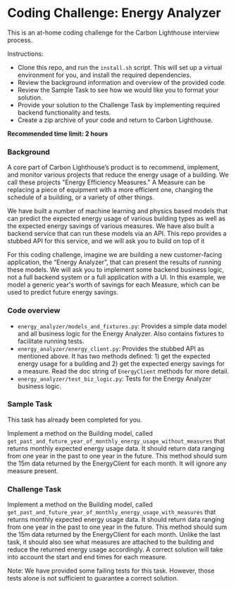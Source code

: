 # Coding Challenge: Energy Analyzer

This is an at-home coding challenge for the Carbon Lighthouse interview process.

Instructions:
* Clone this repo, and run the `install.sh` script. This will set up a virtual environment for you, and install the required dependencies. 
* Review the background information and overview of the provided code.
* Review the Sample Task to see how we would like you to format your solution.
* Provide your solution to the Challenge Task by implementing required backend functionality and tests.
* Create a zip archive of your code and return to Carbon Lighthouse.

**Recommended time limit: 2 hours**

### Background

A core part of Carbon Lighthouse’s product is to recommend, implement, and monitor various projects that reduce the energy usage of a building. We call these projects "Energy Efficiency Measures." A Measure can be replacing a piece of equipment with a more efficient one, changing the schedule of a building, or a variety of other things.

We have built a number of machine learning and physics based models that can predict the expected energy usage of various building types as well as the expected energy savings of various measures.
We have also built a backend service that can run these models via an API. This repo provides a stubbed API for this service, and we will ask you to build on top of it

For this coding challenge, imagine we are building a new customer-facing application, the “Energy Analyzer”, that can present the results of running these models. 
We will ask you to implement some backend business logic, not a full backend system or a full application with a UI.
In this example, we model a generic year's worth of savings for each Measure, which can be used to predict future energy savings.

### Code overview

* `energy_analyzer/models_and_fixtures.py`: Provides a simple data model and all business logic for the Energy Analyzer. Also contains fixtures to facilitate running tests.
* `energy_analyzer/energy_client.py`: Provides the stubbed API as mentioned above. It has two methods defined: 1) get the expected energy usage for a building and 2) get the expected energy savings for a measure. Read the doc string of `EnergyClient` methods for more detail.
* `energy_analyzer/test_biz_logic.py`: Tests for the Energy Analyzer business logic.

### Sample Task

This task has already been completed for you.

Implement a method on the Building model, called `get_past_and_future_year_of_monthly_energy_usage_without_measures` that returns monthly expected energy usage data. It should return data ranging from one year in the past to one year in the future. This method should sum the 15m data returned by the EnergyClient for each month. It will ignore any measure present.

### Challenge Task

Implement a method on the Building model, called `get_past_and_future_year_of_monthly_energy_usage_with_measures` that returns monthly expected energy usage data. It should return data ranging from one year in the past to one year in the future. This method should sum the 15m data returned by the EnergyClient for each month. Unlike the last task, it should also see what measures are attached to the building and reduce the returned energy usage accordingly. A correct solution will take into account the start and end times for each measure.

Note: We have provided some failing tests for this task. However, those tests alone is not sufficient to guarantee a correct solution.
